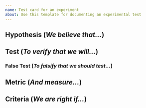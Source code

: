 ```yaml
---
name: Test card for an experiment
about: Use this template for documenting an experimental test
---
```


## Hypothesis (*We believe that...*)

## Test (*To verify that we will...*)

### False Test (*To falsify that we should test...*)

## Metric (*And measure...*) 

## Criteria (*We are right if...*)
